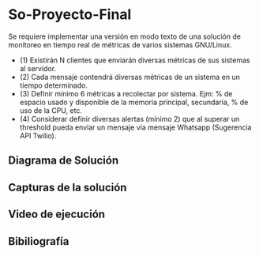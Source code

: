 # So-Proyecto-Final
Se requiere implementar una versión en modo texto de una solución de monitoreo
en tiempo real de métricas de varios sistemas GNU/Linux.
- (1) Existirán N clientes que enviarán diversas métricas de sus sistemas al
servidor.
- (2) Cada mensaje contendrá diversas métricas de un sistema en un tiempo
determinado.
- (3) Definir mínimo 6 métricas a recolectar por sistema. Ejm: % de espacio
usado y disponible de la memoria principal, secundaria, % de uso de la CPU,
etc.
- (4) Considerar definir diversas alertas (mínimo 2) que al superar un threshold
pueda enviar un mensaje vía mensaje Whatsapp (Sugerencia API Twilio).
## Diagrama de Solución
## Capturas de la solución
## Video de ejecución
## Bibiliografía

